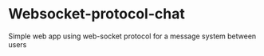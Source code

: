 # Websocket-protocol-chat
Simple web app using web-socket protocol for a message system between users
